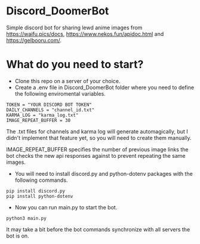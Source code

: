 # Discord_DoomerBot
Simple discord bot for sharing lewd anime images from https://waifu.pics/docs, https://www.nekos.fun/apidoc.html and 
https://gelbooru.com/.

# What do you need to start?
- Clone this repo on a server of your choice.
- Create a .env file in Discord_DoomerBot folder where you need to define the following enviromental variables.
```
TOKEN = "YOUR DISCORD BOT TOKEN"
DAILY_CHANNELS = "channel_id.txt"
KARMA_LOG = "karma_log.txt"
IMAGE_REPEAT_BUFFER = 30
```
The .txt files for channels and karma log will generate automagically, but I didn't implement that feature yet, so you will need to create them manually. 

IMAGE_REPEAT_BUFFER specifies the number of previous image links the bot checks the new api responses against to prevent 
repeating the same images.
- You will need to install discord.py and python-dotenv packages with the following commands.
``` 
pip install discord.py
pip install python-dotenv
```
- Now you can run main.py to start the bot.
``` 
python3 main.py
``` 
It may take a bit before the bot commands synchronize with all servers the bot is on.




